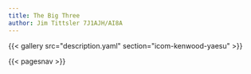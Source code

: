 ```yaml
---
title: The Big Three
author: Jim Tittsler 7J1AJH/AI8A
---
```


{{< gallery src="description.yaml" section="icom-kenwood-yaesu" >}}

{{< pagesnav >}}
